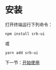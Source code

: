 # 安装

打开终端运行下列命令：

```
npm install srb-ui
```

或

```
yarn add srb-ui
```

下一节：[开始使用](#/doc/get-start)
